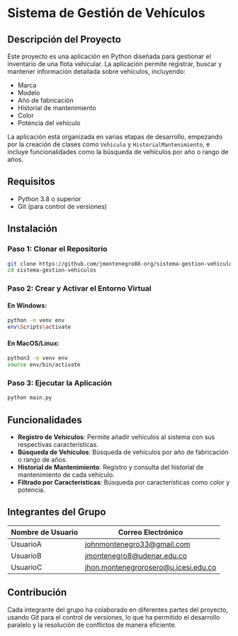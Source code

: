 
# Sistema de Gestión de Vehículos

## Descripción del Proyecto

Este proyecto es una aplicación en Python diseñada para gestionar el inventario de una flota vehicular. La aplicación permite registrar, buscar y mantener información detallada sobre vehículos, incluyendo:

- Marca
- Modelo
- Año de fabricación
- Historial de mantenimiento
- Color
- Potencia del vehículo

La aplicación está organizada en varias etapas de desarrollo, empezando por la creación de clases como `Vehiculo` y `HistorialMantenimiento`, e incluye funcionalidades como la búsqueda de vehículos por año o rango de años.

## Requisitos

- Python 3.8 o superior
- Git (para control de versiones)

## Instalación

### Paso 1: Clonar el Repositorio

```bash
git clone https://github.com/jmontenegro88-org/sistema-gestion-vehiculos.git
cd sistema-gestion-vehiculos
```

### Paso 2: Crear y Activar el Entorno Virtual

#### En Windows:

```bash
python -m venv env
env\Scripts\activate
```

#### En MacOS/Linux:

```bash
python3 -m venv env
source env/bin/activate
```

### Paso 3: Ejecutar la Aplicación

```bash
python main.py
```

## Funcionalidades

- **Registro de Vehículos**: Permite añadir vehículos al sistema con sus respectivas características.
- **Búsqueda de Vehículos**: Búsqueda de vehículos por año de fabricación o rango de años.
- **Historial de Mantenimiento**: Registro y consulta del historial de mantenimiento de cada vehículo.
- **Filtrado por Características**: Búsqueda por características como color y potencia.

## Integrantes del Grupo

| Nombre de Usuario | Correo Electrónico                        |
|-------------------|-------------------------------------------|
| UsuarioA          | johnmontenegro33@gmail.com                |
| UsuarioB          | jmontenegro8@udenar.edu.co                |
| UsuarioC          | jhon.montenegrorosero@u.icesi.edu.co      |

## Contribución

Cada integrante del grupo ha colaborado en diferentes partes del proyecto, usando Git para el control de versiones, lo que ha permitido el desarrollo paralelo y la resolución de conflictos de manera eficiente.
